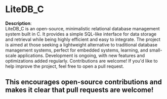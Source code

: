 
# LiteDB_C

**Description**:  
LiteDB_C is an open-source, minimalistic relational database management system built in C. It provides a simple SQL-like interface for data storage and retrieval while being highly efficient and easy to integrate. The project is aimed at those seeking a lightweight alternative to traditional database management systems, perfect for embedded systems, learning, and small-scale applications. Development is ongoing, with new features and optimizations added regularly. Contributions are welcome! If you'd like to help improve the project, feel free to open a pull request.

## This encourages open-source contributions and makes it clear that pull requests are welcome!
